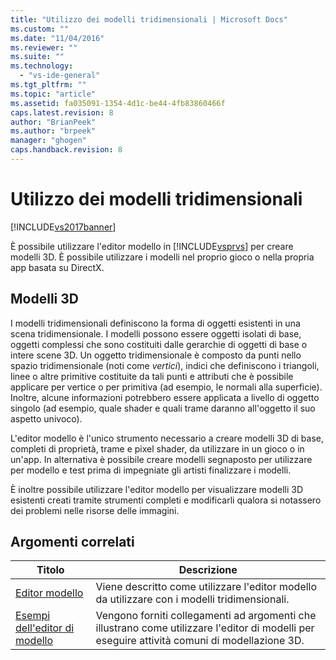 ```yaml
---
title: "Utilizzo dei modelli tridimensionali | Microsoft Docs"
ms.custom: ""
ms.date: "11/04/2016"
ms.reviewer: ""
ms.suite: ""
ms.technology: 
  - "vs-ide-general"
ms.tgt_pltfrm: ""
ms.topic: "article"
ms.assetid: fa035091-1354-4d1c-be44-4fb83860466f
caps.latest.revision: 8
author: "BrianPeek"
ms.author: "brpeek"
manager: "ghogen"
caps.handback.revision: 8
---
```

# Utilizzo dei modelli tridimensionali
[!INCLUDE[vs2017banner](../code-quality/includes/vs2017banner.md)]

È possibile utilizzare l'editor modello in [!INCLUDE[vsprvs](../code-quality/includes/vsprvs_md.md)] per creare modelli 3D.  È possibile utilizzare i modelli nel proprio gioco o nella propria app basata su DirectX.  
  
## Modelli 3D  
 I modelli tridimensionali definiscono la forma di oggetti esistenti in una scena tridimensionale.  I modelli possono essere oggetti isolati di base, oggetti complessi che sono costituiti dalle gerarchie di oggetti di base o intere scene 3D.  Un oggetto tridimensionale è composto da punti nello spazio tridimensionale \(noti come *vertici*\), indici che definiscono i triangoli, linee o altre primitive costituite da tali punti e attributi che è possibile applicare per vertice o per primitiva \(ad esempio, le normali alla superficie\).  Inoltre, alcune informazioni potrebbero essere applicata a livello di oggetto singolo \(ad esempio, quale shader e quali trame daranno all'oggetto il suo aspetto univoco\).  
  
 L'editor modello è l'unico strumento necessario a creare modelli 3D di base, completi di proprietà, trame e pixel shader, da utilizzare in un gioco o in un'app.  In alternativa è possibile creare modelli segnaposto per utilizzare per modello e test prima di impegniate gli artisti finalizzare i modelli.  
  
 È inoltre possibile utilizzare l'editor modello per visualizzare modelli 3D esistenti creati tramite strumenti completi e modificarli qualora si notassero dei problemi nelle risorse delle immagini.  
  
## Argomenti correlati  
  
|Titolo|Descrizione|  
|------------|-----------------|  
|[Editor modello](../designers/model-editor.md)|Viene descritto come utilizzare l'editor modello da utilizzare con i modelli tridimensionali.|  
|[Esempi dell'editor di modello](../designers/model-editor-examples.md)|Vengono forniti collegamenti ad argomenti che illustrano come utilizzare l'editor di modelli per eseguire attività comuni di modellazione 3D.|